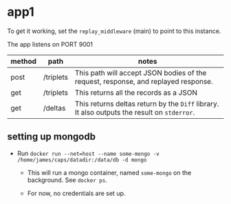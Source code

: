 # app1

To get it working, set the `replay_middleware` (main) to point to this instance.

The app listens on PORT 9001

| method | path      | notes                                                                                       |
| ------ | --------- | ------------------------------------------------------------------------------------------- |
| post   | /triplets | This path will accept JSON bodies of the request, response, and replayed response.          |
| get    | /triplets | This returns all the records as a JSON                                                      |
| get    | /deltas   | This returns deltas return by the `Diff` library. It also outputs the result on `stderror`. |


## setting up mongodb
- Run `docker run --net=host --name some-mongo -v /home/james/caps/datadir:/data/db -d mongo`
	- This will run a mongo container, named `some-mongo` on the background. See `docker ps`.

	- For now, no credentials are set up.